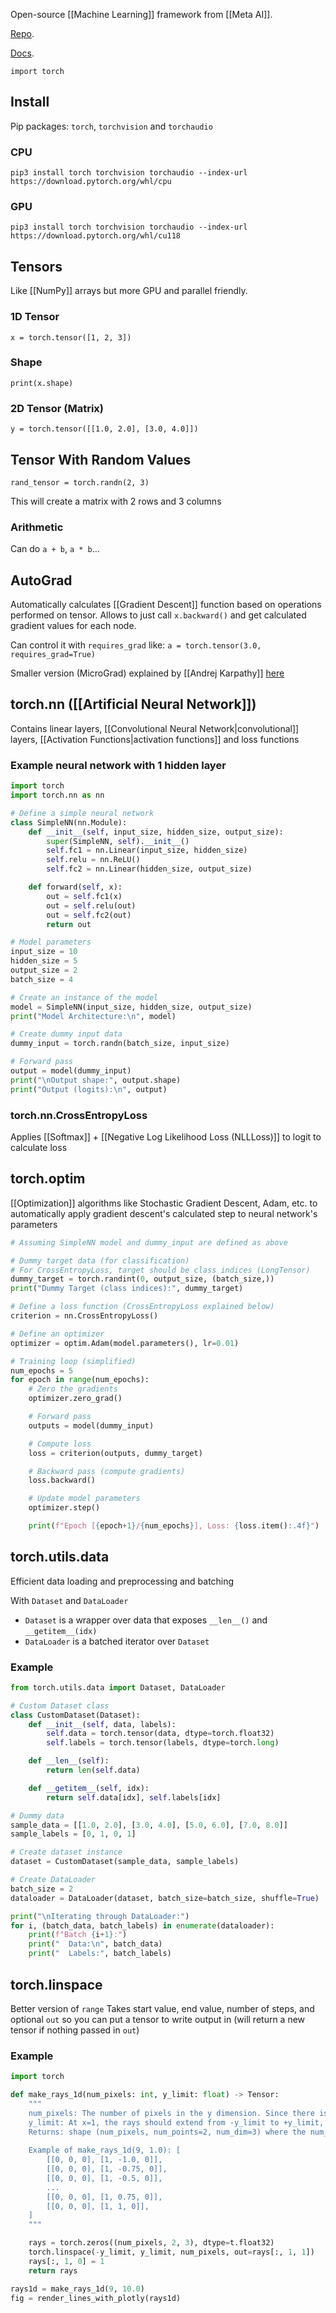 Open-source [[Machine Learning]] framework from [[Meta AI]].

[Repo](https://github.com/pytorch/pytorch).

[Docs](https://pytorch.org/docs/stable/index.html).

`import torch`

## Install
Pip packages: `torch`, `torchvision` and `torchaudio`

### CPU
`pip3 install torch torchvision torchaudio --index-url https://download.pytorch.org/whl/cpu`

### GPU
`pip3 install torch torchvision torchaudio --index-url https://download.pytorch.org/whl/cu118`

## Tensors
Like [[NumPy]] arrays but more GPU and parallel friendly.

### 1D Tensor
`x = torch.tensor([1, 2, 3])`

### Shape
`print(x.shape)`

### 2D Tensor (Matrix)
`y = torch.tensor([[1.0, 2.0], [3.0, 4.0]])`

## Tensor With Random Values
`rand_tensor = torch.randn(2, 3)`

This will create a matrix with 2 rows and 3 columns

### Arithmetic
Can do `a + b`, `a * b`...

## AutoGrad
Automatically calculates [[Gradient Descent]] function based on operations performed on tensor.
Allows to just call `x.backward()` and get calculated gradient values for each node.

Can control it with `requires_grad` like:
`a = torch.tensor(3.0, requires_grad=True)`

Smaller version (MicroGrad) explained by [[Andrej Karpathy]] [here](https://www.youtube.com/watch?v=VMj-3S1tku0&list=PLAqhIrjkxbuWI23v9cThsA9GvCAUhRvKZ&index=1&pp=iAQB)

## torch.nn ([[Artificial Neural Network]])
Contains linear layers, [[Convolutional Neural Network|convolutional]] layers, [[Activation Functions|activation functions]] and loss functions

### Example neural network with 1 hidden layer
``` python
import torch
import torch.nn as nn

# Define a simple neural network
class SimpleNN(nn.Module):
    def __init__(self, input_size, hidden_size, output_size):
        super(SimpleNN, self).__init__()
        self.fc1 = nn.Linear(input_size, hidden_size)
        self.relu = nn.ReLU()
        self.fc2 = nn.Linear(hidden_size, output_size)

    def forward(self, x):
        out = self.fc1(x)
        out = self.relu(out)
        out = self.fc2(out)
        return out

# Model parameters
input_size = 10
hidden_size = 5
output_size = 2
batch_size = 4

# Create an instance of the model
model = SimpleNN(input_size, hidden_size, output_size)
print("Model Architecture:\n", model)

# Create dummy input data
dummy_input = torch.randn(batch_size, input_size)

# Forward pass
output = model(dummy_input)
print("\nOutput shape:", output.shape)
print("Output (logits):\n", output)
```

### torch.nn.CrossEntropyLoss
Applies [[Softmax]] + [[Negative Log Likelihood Loss (NLLLoss)]] to logit to calculate loss

## torch.optim
[[Optimization]] algorithms like Stochastic Gradient Descent, Adam, etc. to automatically apply gradient descent's calculated step to neural network's parameters

``` python
# Assuming SimpleNN model and dummy_input are defined as above

# Dummy target data (for classification)
# For CrossEntropyLoss, target should be class indices (LongTensor)
dummy_target = torch.randint(0, output_size, (batch_size,))
print("Dummy Target (class indices):", dummy_target)

# Define a loss function (CrossEntropyLoss explained below)
criterion = nn.CrossEntropyLoss()

# Define an optimizer
optimizer = optim.Adam(model.parameters(), lr=0.01)

# Training loop (simplified)
num_epochs = 5
for epoch in range(num_epochs):
    # Zero the gradients
    optimizer.zero_grad()

    # Forward pass
    outputs = model(dummy_input)

    # Compute loss
    loss = criterion(outputs, dummy_target)

    # Backward pass (compute gradients)
    loss.backward()

    # Update model parameters
    optimizer.step()

    print(f"Epoch [{epoch+1}/{num_epochs}], Loss: {loss.item():.4f}")
```

## torch.utils.data
Efficient data loading and preprocessing and batching

With `Dataset` and `DataLoader`

- `Dataset` is a wrapper over data that exposes `__len__()` and `__getitem__(idx)`
- `DataLoader` is a batched iterator over `Dataset`

### Example
``` python
from torch.utils.data import Dataset, DataLoader

# Custom Dataset class
class CustomDataset(Dataset):
    def __init__(self, data, labels):
        self.data = torch.tensor(data, dtype=torch.float32)
        self.labels = torch.tensor(labels, dtype=torch.long)

    def __len__(self):
        return len(self.data)

    def __getitem__(self, idx):
        return self.data[idx], self.labels[idx]

# Dummy data
sample_data = [[1.0, 2.0], [3.0, 4.0], [5.0, 6.0], [7.0, 8.0]]
sample_labels = [0, 1, 0, 1]

# Create dataset instance
dataset = CustomDataset(sample_data, sample_labels)

# Create DataLoader
batch_size = 2
dataloader = DataLoader(dataset, batch_size=batch_size, shuffle=True)

print("\nIterating through DataLoader:")
for i, (batch_data, batch_labels) in enumerate(dataloader):
    print(f"Batch {i+1}:")
    print("  Data:\n", batch_data)
    print("  Labels:", batch_labels)
```

## torch.linspace
Better version of `range`
Takes start value, end value, number of steps, and optional `out` so you can put a tensor to write output in (will return a new tensor if nothing passed in `out`)

### Example
``` python
import torch

def make_rays_1d(num_pixels: int, y_limit: float) -> Tensor:
    """
    num_pixels: The number of pixels in the y dimension. Since there is one ray per pixel, this is also the number of rays.
    y_limit: At x=1, the rays should extend from -y_limit to +y_limit, inclusive of both endpoints.
    Returns: shape (num_pixels, num_points=2, num_dim=3) where the num_points dimension contains (origin, direction) and the num_dim dimension contains xyz.
    
    Example of make_rays_1d(9, 1.0): [
        [[0, 0, 0], [1, -1.0, 0]],
        [[0, 0, 0], [1, -0.75, 0]],
        [[0, 0, 0], [1, -0.5, 0]],
        ...
        [[0, 0, 0], [1, 0.75, 0]],
        [[0, 0, 0], [1, 1, 0]],
    ]
    """

    rays = torch.zeros((num_pixels, 2, 3), dtype=t.float32)
    torch.linspace(-y_limit, y_limit, num_pixels, out=rays[:, 1, 1])
    rays[:, 1, 0] = 1
    return rays

rays1d = make_rays_1d(9, 10.0)
fig = render_lines_with_plotly(rays1d)
```
